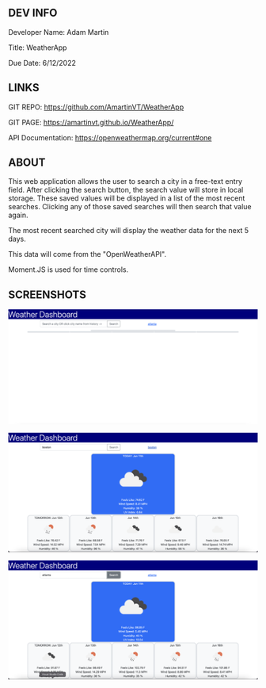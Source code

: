 DEV INFO
---
Developer Name: Adam Martin

Title: WeatherApp

Due Date: 6/12/2022

LINKS
---
GIT REPO: https://github.com/AmartinVT/WeatherApp

GIT PAGE: https://amartinvt.github.io/WeatherApp/

API Documentation: https://openweathermap.org/current#one 

ABOUT
---
This web application allows the user to search a city in a free-text entry field. After clicking the search button, the search value will store in local storage. These saved values will be displayed in a list of the most recent searches. Clicking any of those saved searches will then search that value again.

The most recent searched city will display the weather data for the next 5 days.

This data will come from the "OpenWeatherAPI".

Moment.JS is used for time controls.

SCREENSHOTS
---
![Screenshot 1](Assets/SS1.png "No Search")

![Screenshot 2](Assets/SS2.png "Atlanta")

![Screenshot 3](Assets/SS3.png "Boston")
